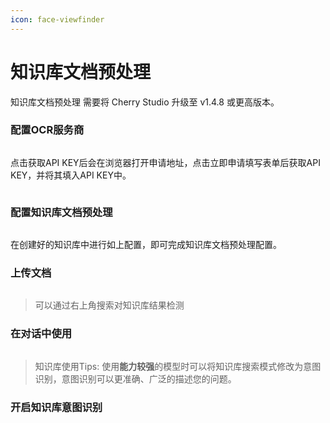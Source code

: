 ```yaml
---
icon: face-viewfinder
---
```


# 知识库文档预处理

知识库文档预处理 需要将 Cherry Studio 升级至 v1.4.8 或更高版本。

### 配置OCR服务商

<figure><img src="../.gitbook/assets/CleanShot 2025-06-03 at 11.50.10@2x (1).jpg" alt=""><figcaption></figcaption></figure>

点击获取API KEY后会在浏览器打开申请地址，点击立即申请填写表单后获取API KEY，并将其填入API KEY中。

<figure><img src="../.gitbook/assets/CleanShot 2025-06-03 at 11.51.55@2x.jpg" alt=""><figcaption></figcaption></figure>

### 配置知识库文档预处理

<figure><img src="../.gitbook/assets/CleanShot 2025-06-03 at 20.01.03@2x.jpg" alt=""><figcaption></figcaption></figure>

在创建好的知识库中进行如上配置，即可完成知识库文档预处理配置。

### 上传文档

<figure><img src="../.gitbook/assets/CleanShot 2025-06-03 at 12.01.59@2x.jpg" alt=""><figcaption></figcaption></figure>

> 可以通过右上角搜索对知识库结果检测

### 在对话中使用

<figure><img src="../.gitbook/assets/CleanShot 2025-06-03 at 14.11.00@2x.jpg" alt=""><figcaption></figcaption></figure>

> 知识库使用Tips: 使用**能力较强**的模型时可以将知识库搜索模式修改为意图识别，意图识别可以更准确、广泛的描述您的问题。

### 开启知识库意图识别

<figure><img src="../.gitbook/assets/CleanShot 2025-06-03 at 14.12.47@2x.jpg" alt=""><figcaption></figcaption></figure>
